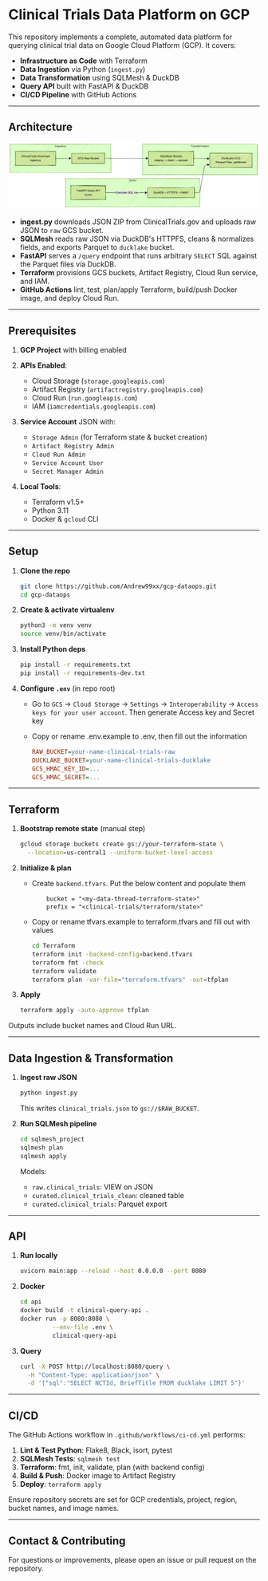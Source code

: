 # Clinical Trials Data Platform on GCP

This repository implements a complete, automated data platform for querying clinical trial data on Google Cloud Platform (GCP). It covers:

* **Infrastructure as Code** with Terraform
* **Data Ingestion** via Python (`ingest.py`)
* **Data Transformation** using SQLMesh & DuckDB
* **Query API** built with FastAPI & DuckDB
* **CI/CD Pipeline** with GitHub Actions

---

## Architecture

![High‑level Architecture](assets/arch.png)

* **ingest.py** downloads JSON ZIP from ClinicalTrials.gov and uploads raw JSON to `raw` GCS bucket.
* **SQLMesh** reads raw JSON via DuckDB's HTTPFS, cleans & normalizes fields, and exports Parquet to `ducklake` bucket.
* **FastAPI** serves a `/query` endpoint that runs arbitrary `SELECT` SQL against the Parquet files via DuckDB.
* **Terraform** provisions GCS buckets, Artifact Registry, Cloud Run service, and IAM.
* **GitHub Actions** lint, test, plan/apply Terraform, build/push Docker image, and deploy Cloud Run.

---

## Prerequisites

1. **GCP Project** with billing enabled
2. **APIs Enabled**:

   * Cloud Storage (`storage.googleapis.com`)
   * Artifact Registry (`artifactregistry.googleapis.com`)
   * Cloud Run (`run.googleapis.com`)
   * IAM (`iamcredentials.googleapis.com`)
3. **Service Account** JSON with:

   * `Storage Admin` (for Terraform state & bucket creation)
   * `Artifact Registry Admin`
   * `Cloud Run Admin`
   * `Service Account User`
   * `Secret Manager Admin`
4. **Local Tools**:

   * Terraform v1.5+
   * Python 3.11
   * Docker & `gcloud` CLI

---

## Setup

1. **Clone the repo**

   ```bash
   git clone https://github.com/Andrew99xx/gcp-dataops.git
   cd gcp-dataops
   ```

2. **Create & activate virtualenv**

   ```bash
   python3 -m venv venv
   source venv/bin/activate
   ```

3. **Install Python deps**

   ```bash
   pip install -r requirements.txt
   pip install -r requirements-dev.txt
   ```

4. **Configure `.env`** (in repo root)
    * Go to `GCS` -> `Cloud Storage` -> `Settings` -> `Interoperability` -> `Access keys for your user account`. Then generate Access key and Secret key

    * Copy or rename .env.example to .env, then fill out the information
        ```ini
        RAW_BUCKET=your-name-clinical-trials-raw
        DUCKLAKE_BUCKET=your-name-clinical-trials-ducklake
        GCS_HMAC_KEY_ID=...
        GCS_HMAC_SECRET=...
        ```

---

## Terraform

1. **Bootstrap remote state** (manual step)

   ```bash
   gcloud storage buckets create gs://your-terraform-state \
     --location=us-central1 --uniform-bucket-level-access
   ```

2. **Initialize & plan**
   * Create `backend.tfvars`. Put the below content and populate them
        ```hcl
            bucket = "<my-data-thread-terraform-state>"
            prefix = "<clinical-trials/terraform/state>"
        ```
   * Copy or rename tfvars.example to terraform.tfvars and fill out with values

        ```bash
        cd Terraform
        terraform init -backend-config=backend.tfvars
        terraform fmt -check
        terraform validate
        terraform plan -var-file="terraform.tfvars" -out=tfplan
        ```
3. **Apply**

   ```bash
   terraform apply -auto-approve tfplan
   ```

Outputs include bucket names and Cloud Run URL.

---

## Data Ingestion & Transformation

1. **Ingest raw JSON**

   ```bash
   python ingest.py
   ```

   This writes `clinical_trials.json` to `gs://$RAW_BUCKET`.

2. **Run SQLMesh pipeline**

   ```bash
   cd sqlmesh_project
   sqlmesh plan 
   sqlmesh apply
   ```

   Models:

   * `raw.clinical_trials`: VIEW on JSON
   * `curated.clinical_trials_clean`: cleaned table
   * `curated.clinical_trials`: Parquet export

---

## API

1. **Run locally**

   ```bash
   uvicorn main:app --reload --host 0.0.0.0 --port 8080
   ```

2. **Docker**

   ```bash
   cd api
   docker build -t clinical-query-api .
   docker run -p 8080:8080 \
            --env-file .env \
            clinical-query-api
   ```

3. **Query**

   ```bash
   curl -X POST http://localhost:8080/query \
     -H "Content-Type: application/json" \
     -d '{"sql":"SELECT NCTId, BriefTitle FROM ducklake LIMIT 5"}'
   ```

---

## CI/CD

The GitHub Actions workflow in `.github/workflows/ci-cd.yml` performs:

1. **Lint & Test Python**: Flake8, Black, isort, pytest
2. **SQLMesh Tests**: `sqlmesh test `
3. **Terraform**: fmt, init, validate, plan (with backend config)
4. **Build & Push**: Docker image to Artifact Registry
5. **Deploy**: `terraform apply`

Ensure repository secrets are set for GCP credentials, project, region, bucket names, and image names.

---

## Contact & Contributing

For questions or improvements, please open an issue or pull request on the repository.
